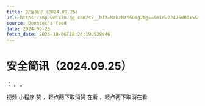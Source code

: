 ```yaml
---
title: 安全简讯（2024.09.25）
url: https://mp.weixin.qq.com/s?__biz=MzkzNzY5OTg2Ng==&mid=2247500015&idx=1&sn=c7e3ad9543fa834f057da4620b3929ad
source: Doonsec's feed
date: 2024-09-26
fetch_date: 2025-10-06T18:24:19.528946
---
```


# 安全简讯（2024.09.25）

：
，
。

视频
小程序
赞
，轻点两下取消赞
在看
，轻点两下取消在看